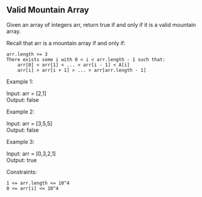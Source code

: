 ## Valid Mountain Array

Given an array of integers arr, return true if and only if it is a valid mountain array.

Recall that arr is a mountain array if and only if:

    arr.length >= 3
    There exists some i with 0 < i < arr.length - 1 such that:
        arr[0] < arr[1] < ... < arr[i - 1] < A[i]
        arr[i] > arr[i + 1] > ... > arr[arr.length - 1]

 

Example 1:

Input: arr = [2,1]  
Output: false

Example 2:

Input: arr = [3,5,5]  
Output: false

Example 3:

Input: arr = [0,3,2,1]  
Output: true

 

Constraints:

    1 <= arr.length <= 10^4
    0 <= arr[i] <= 10^4

